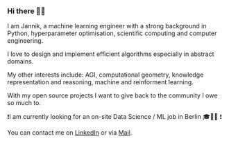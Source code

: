 ### Hi there 👋🏻

I am Jannik, a machine learning engineer with a strong background in Python, hyperparameter optimisation, scientific computing and computer engineering.

I love to design and implement efficient algorithms especially in abstract domains.

My other interests include: AGI, computational geometry, knowledge representation and reasoning, machine and reinforment learning.

With my open source projects I want to give back to the community I owe so much to.

❗I am currently looking for an on-site Data Science / ML job in Berlin 🎓👨‍💻 ❗

You can contact me on [LinkedIn](https://www.linkedin.com/in/jannik-michelfeit-546b7a181/) or via [Mail](mailto:github@michelfe.it).
 
